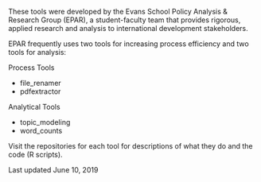 These tools were developed by the Evans School Policy Analysis & Research Group (EPAR), a student-faculty team that provides rigorous, applied research and analysis to international development stakeholders. 

EPAR frequently uses two tools for increasing process efficiency and two tools for analysis:

Process Tools

* file_renamer
* pdfextractor

Analytical Tools

* topic_modeling
* word_counts 

Visit the repositories for each tool for descriptions of what they do and the code (R scripts). 

Last updated June 10, 2019